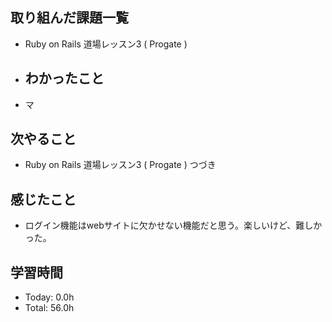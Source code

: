 ## 取り組んだ課題一覧
- Ruby on Rails 道場レッスン3 ( Progate )
- ## わかったこと
- マ
## 次やること
- Ruby on Rails 道場レッスン3 ( Progate ) つづき
## 感じたこと
- ログイン機能はwebサイトに欠かせない機能だと思う。楽しいけど、難しかった。
## 学習時間
- Today: 0.0h
- Total: 56.0h
